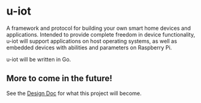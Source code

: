 # u-iot
A framework and protocol for building your own smart home devices and applications. Intended to provide complete freedom in device functionality, u-iot will support applications on host operating systems, as well as embedded devices with abilities and parameters on Raspberry Pi.

u-iot will be written in Go.

## More to come in the future!

 See the [Design Doc](DESIGN.md) for what this project will become.

